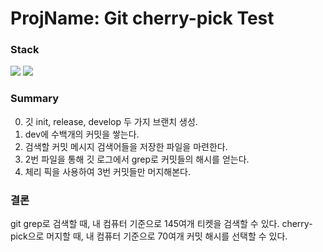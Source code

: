 # ProjName: Git cherry-pick Test    

### Stack
<img src="https://img.shields.io/badge/Git-F05032?style=for-the-badge&logo=git&logoColor=white">
<img src="https://img.shields.io/badge/Python-3776AB?style=for-the-badge&logo=python&logoColor=white">


### Summary
0. 깃 init, release, develop 두 가지 브랜치 생성.
1. dev에 수백개의 커밋을 쌓는다.
2. 검색할 커밋 메시지 검색어들을 저장한 파일을 마련한다.
3. 2번 파일을 통해 깃 로그에서 grep로 커밋들의 해시를 얻는다.
4. 체리 픽을 사용하여 3번 커밋들만 머지해본다.
    
    
### 결론    
git grep로 검색할 때, 내 컴퓨터 기준으로 145여개 티켓을 검색할 수 있다. 
cherry-pick으로 머지할 때, 내 컴퓨터 기준으로 70여개 커밋 해시를 선택할 수 있다.
